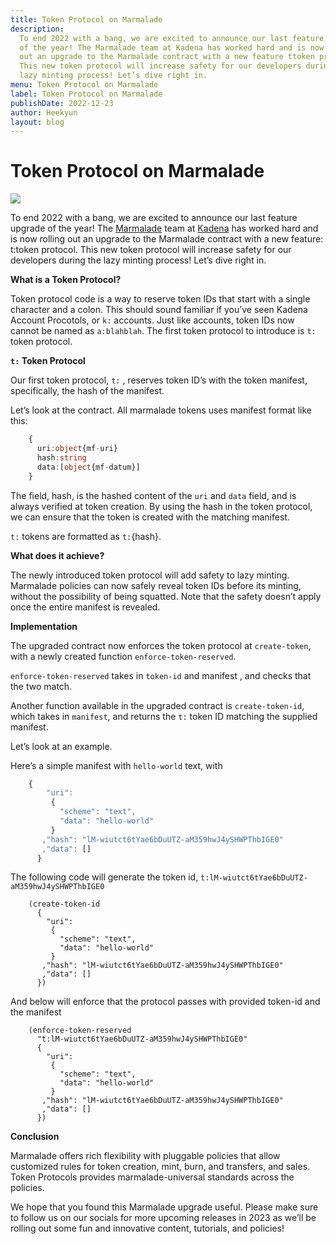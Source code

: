 ```yaml
---
title: Token Protocol on Marmalade
description:
  To end 2022 with a bang, we are excited to announce our last feature upgrade
  of the year! The Marmalade team at Kadena has worked hard and is now rolling
  out an upgrade to the Marmalade contract with a new feature ttoken protocol.
  This new token protocol will increase safety for our developers during the
  lazy minting process! Let’s dive right in.
menu: Token Protocol on Marmalade
label: Token Protocol on Marmalade
publishDate: 2022-12-23
author: Heekyun
layout: blog
---
```


# Token Protocol on Marmalade

![](/assets/blog/1_PMdTOo8SNitmuC9rU75ahg.webp)

To end 2022 with a bang, we are excited to announce our last feature upgrade of
the year! The [Marmalade](https://marmalade.art/) team at
[Kadena](https://kadena.io/) has worked hard and is now rolling out an upgrade
to the Marmalade contract with a new feature: t:token protocol. This new token
protocol will increase safety for our developers during the lazy minting
process! Let’s dive right in.

**What is a Token Protocol?**

Token protocol code is a way to reserve token IDs that start with a single
character and a colon. This should sound familiar if you’ve seen Kadena Account
Procotols, or `k:` accounts. Just like accounts, token IDs now cannot be named
as `a:blahblah`. The first token protocol to introduce is `t:` token protocol.

**`t:` Token Protocol**

Our first token protocol, `t:` , reserves token ID’s with the token manifest,
specifically, the hash of the manifest.

Let’s look at the contract. All marmalade tokens uses manifest format like this:

```typescript
    {
      uri:object{mf-uri}
      hash:string
      data:[object{mf-datum}]
    }
```

The field, hash, is the hashed content of the `uri` and `data` field, and is
always verified at token creation. By using the hash in the token protocol, we
can ensure that the token is created with the matching manifest.

`t:` tokens are formatted as `t:`\{hash\}.

**What does it achieve?**

The newly introduced token protocol will add safety to lazy minting. Marmalade
policies can now safely reveal token IDs before its minting, without the
possibility of being squatted. Note that the safety doesn’t apply once the
entire manifest is revealed.

**Implementation**

The upgraded contract now enforces the token protocol at `create-token`, with a
newly created function `enforce-token-reserved`.

`enforce-token-reserved` takes in `token-id` and manifest , and checks that the
two match.

Another function available in the upgraded contract is `create-token-id`, which
takes in `manifest`, and returns the `t:` token ID matching the supplied
manifest.

Let’s look at an example.

Here’s a simple manifest with `hello-world` text, with

```typescript
    {
        "uri":
         {
           "scheme": "text",
           "data": "hello-world"
         }
       ,"hash": "lM-wiutct6tYae6bDuUTZ-aM359hwJ4ySHWPThbIGE0"
       ,"data": []
      }
```

The following code will generate the token id,
`t:lM-wiutct6tYae6bDuUTZ-aM359hwJ4ySHWPThbIGE0`

```pact
    (create-token-id
      {
        "uri":
         {
           "scheme": "text",
           "data": "hello-world"
         }
       ,"hash": "lM-wiutct6tYae6bDuUTZ-aM359hwJ4ySHWPThbIGE0"
       ,"data": []
      })
```

And below will enforce that the protocol passes with provided token-id and the
manifest

```pact
    (enforce-token-reserved
      "t:lM-wiutct6tYae6bDuUTZ-aM359hwJ4ySHWPThbIGE0"
      {
        "uri":
         {
           "scheme": "text",
           "data": "hello-world"
         }
       ,"hash": "lM-wiutct6tYae6bDuUTZ-aM359hwJ4ySHWPThbIGE0"
       ,"data": []
      })
```

**Conclusion**

Marmalade offers rich flexibility with pluggable policies that allow customized
rules for token creation, mint, burn, and transfers, and sales. Token Protocols
provides marmalade-universal standards across the policies.

We hope that you found this Marmalade upgrade useful. Please make sure to follow
us on our socials for more upcoming releases in 2023 as we’ll be rolling out
some fun and innovative content, tutorials, and policies!
